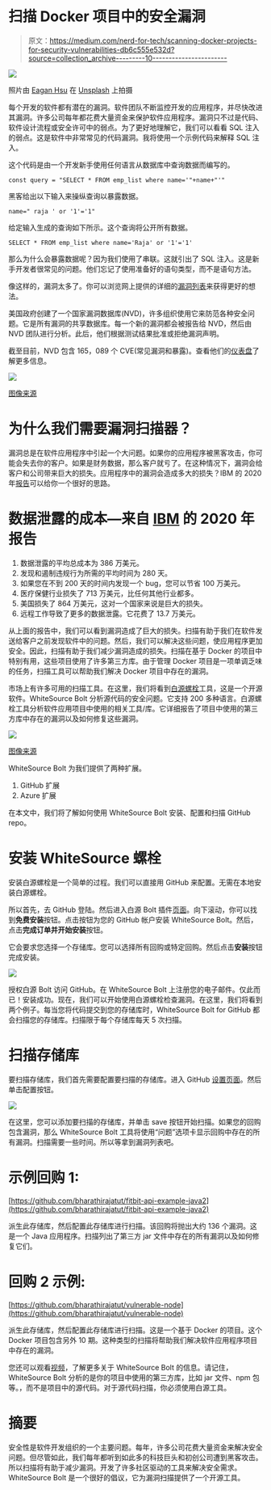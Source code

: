 # 扫描 Docker 项目中的安全漏洞

> 原文：<https://medium.com/nerd-for-tech/scanning-docker-projects-for-security-vulnerabilities-db6c555e532d?source=collection_archive---------10----------------------->

![](img/aace8356d370801f7b6f125fb423e2ec.png)

照片由 [Eagan Hsu](https://unsplash.com/@eags_?utm_source=unsplash&utm_medium=referral&utm_content=creditCopyText) 在 [Unsplash](https://unsplash.com/s/photos/security?utm_source=unsplash&utm_medium=referral&utm_content=creditCopyText) 上拍摄

每个开发的软件都有潜在的漏洞。软件团队不断监控开发的应用程序，并尽快改进其漏洞。许多公司每年都花费大量资金来保护软件应用程序。漏洞只不过是代码、软件设计流程或安全许可中的弱点。为了更好地理解它，我们可以看看 SQL 注入的弱点。这是软件中非常常见的代码漏洞。我将使用一个示例代码来解释 SQL 注入。

这个代码是由一个开发新手使用任何语言从数据库中查询数据而编写的。

```
const query = "SELECT * FROM emp_list where name='"+name+"'"
```

黑客给出以下输入来操纵查询以暴露数据。

```
name=" raja ' or '1'='1"
```

给定输入生成的查询如下所示。这个查询将公开所有数据。

```
SELECT * FROM emp_list where name='Raja' or '1'='1'
```

那么为什么会暴露数据呢？因为我们使用了串联。这就引出了 SQL 注入。这是新手开发者很常见的问题。他们忘记了使用准备好的语句类型，而不是语句方法。

像这样的，漏洞太多了。你可以浏览网上提供的详细的[漏洞列表](https://owasp.org/www-community/vulnerabilities/)来获得更好的想法。

美国政府创建了一个国家漏洞数据库(NVD)，许多组织使用它来防范各种安全问题。它是所有漏洞的共享数据库。每一个新的漏洞都会被报告给 NVD，然后由 NVD 团队进行分析。此后，他们根据测试结果批准或拒绝漏洞声明。

截至目前，NVD 包含 165，089 个 CVE(常见漏洞和暴露)。查看他们的[仪表盘](https://nvd.nist.gov/general/nvd-dashboard)了解更多信息。

![](img/11b791180d553d6423dea568ad7710fe.png)

[图像来源](https://nvd.nist.gov/general/nvd-dashboard)

# 为什么我们需要漏洞扫描器？

漏洞总是在软件应用程序中引起一个大问题。如果你的应用程序被黑客攻击，你可能会失去你的客户。如果是财务数据，那么客户就亏了。在这种情况下，漏洞会给客户和公司带来巨大的损失。应用程序中的漏洞会造成多大的损失？IBM 的 2020 年[报告](https://www.ibm.com/security/data-breach)可以给你一个很好的思路。

# 数据泄露的成本—来自 [IBM](https://www.ibm.com/security/data-breach) 的 2020 年报告

1.  数据泄露的平均总成本为 386 万美元。
2.  发现和遏制违规行为所需的平均时间为 280 天。
3.  如果您在不到 200 天的时间内发现一个 bug，您可以节省 100 万美元。
4.  医疗保健行业损失了 713 万美元，比任何其他行业都多。
5.  美国损失了 864 万美元，这对一个国家来说是巨大的损失。
6.  远程工作导致了更多的数据泄露。它花费了 13.7 万美元。

从上面的报告中，我们可以看到漏洞造成了巨大的损失。扫描有助于我们在软件发送给客户之前发现软件中的问题。然后，我们可以解决这些问题，使应用程序更加安全。因此，扫描有助于我们减少漏洞造成的损失。扫描在基于 Docker 的项目中特别有用，这些项目使用了许多第三方库。由于管理 Docker 项目是一项单调乏味的任务，扫描工具可以帮助我们解决 Docker 项目中存在的漏洞。

市场上有许多可用的扫描工具。在这里，我们将看到[白源螺栓](https://www.whitesourcesoftware.com/free-developer-tools/bolt/)工具，这是一个开源软件。WhiteSource Bolt 分析源代码的安全问题。它支持 200 多种语言。白源螺栓工具分析软件应用项目中使用的相关工具/库。它详细报告了项目中使用的第三方库中存在的漏洞以及如何修复这些漏洞。

![](img/a4e74997200d4c937b6b4359e3cafca1.png)

[图像来源](https://www.whitesourcesoftware.com/)

WhiteSource Bolt 为我们提供了两种扩展。

1.  GitHub 扩展
2.  Azure 扩展

在本文中，我们将了解如何使用 WhiteSource Bolt 安装、配置和扫描 GitHub repo。

# 安装 WhiteSource 螺栓

安装白源螺栓是一个简单的过程。我们可以直接用 GitHub 来配置。无需在本地安装白源螺栓。

所以首先，去 GitHub 登陆。然后进入白源 Bolt 插件[页面](https://github.com/marketplace/whitesource-bolt)。向下滚动，你可以找到**免费安装**按钮。点击按钮为您的 GitHub 帐户安装 WhiteSource Bolt。然后，点击**完成订单并开始安装**按钮。

它会要求您选择一个存储库。您可以选择所有回购或特定回购。然后点击**安装**按钮完成安装。

![](img/4e40b1383fe544c49f71fc21cafd12ab.png)

授权白源 Bolt 访问 GitHub。在 WhiteSource Bolt 上注册您的电子邮件。仅此而已！安装成功。现在，我们可以开始使用白源螺栓检查漏洞。在这里，我们将看到两个例子。每当您将代码提交到您的存储库时，WhiteSource Bolt for GitHub 都会扫描您的存储库。扫描限于每个存储库每天 5 次扫描。

# 扫描存储库

要扫描存储库，我们首先需要配置要扫描的存储库。进入 GitHub [设置页面](https://github.com/settings/installations)。然后单击配置按钮。

![](img/4715edd3f15d9abe134b22c1d37948f1.png)

在这里，您可以添加要扫描的存储库，并单击 save 按钮开始扫描。如果您的回购包含漏洞，那么 WhiteSource Bolt 工具将使用“问题”选项卡显示回购中存在的所有漏洞。扫描需要一些时间。所以等拿到漏洞列表吧。

# 示例回购 1:

[https://github.com/bharathirajatut/fitbit-api-example-java2](https://github.com/bharathirajatut/fitbit-api-example-java2)

派生此存储库，然后配置此存储库进行扫描。该回购将抛出大约 136 个漏洞。这是一个 Java 应用程序。扫描列出了第三方 jar 文件中存在的所有漏洞以及如何修复它们。

# 回购 2 示例:

[https://github.com/bharathirajatut/vulnerable-node](https://github.com/bharathirajatut/vulnerable-node)

派生此存储库，然后配置此存储库进行扫描。这是一个基于 Docker 的项目。这个 Docker 项目包含另外 10 期。这种类型的扫描将帮助我们解决软件应用程序项目中存在的漏洞。

您还可以观看[视频](https://www.whitesourcesoftware.com/free-developer-tools/bolt/github-thank-you/)，了解更多关于 WhiteSource Bolt 的信息。请记住，WhiteSource Bolt 分析的是你的项目中使用的第三方库，比如 jar 文件、npm 包等。，而不是项目中的源代码。对于源代码扫描，你必须使用白源工具。

# 摘要

安全性是软件开发组织的一个主要问题。每年，许多公司花费大量资金来解决安全问题。但尽管如此，我们每年都听到如此多的科技巨头和初创公司遭到黑客攻击。所以扫描将有助于减少漏洞。开发了许多社区驱动的工具来解决安全需求。WhiteSource Bolt 是一个很好的倡议，它为漏洞扫描提供了一个开源工具。